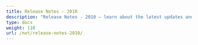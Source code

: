```yaml
---
title: Release Notes - 2010
description: "Release Notes - 2010 – learn about the latest updates and fixes."
type: docs
weight: 110
url: /net/release-notes-2010/
---
```



